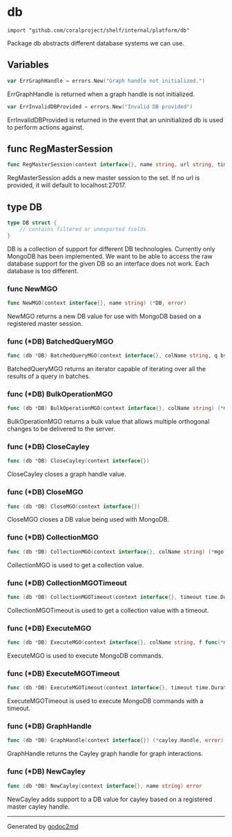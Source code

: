 
# db
    import "github.com/coralproject/shelf/internal/platform/db"

Package db abstracts different database systems we can use.





## Variables
``` go
var ErrGraphHandle = errors.New("Graph handle not initialized.")
```
ErrGraphHandle is returned when a graph handle is not initialized.

``` go
var ErrInvalidDBProvided = errors.New("Invalid DB provided")
```
ErrInvalidDBProvided is returned in the event that an uninitialized db is
used to perform actions against.


## func RegMasterSession
``` go
func RegMasterSession(context interface{}, name string, url string, timeout time.Duration) error
```
RegMasterSession adds a new master session to the set. If no url is provided,
it will default to localhost:27017.



## type DB
``` go
type DB struct {
    // contains filtered or unexported fields
}
```
DB is a collection of support for different DB technologies. Currently
only MongoDB has been implemented. We want to be able to access the raw
database support for the given DB so an interface does not work. Each
database is too different.









### func NewMGO
``` go
func NewMGO(context interface{}, name string) (*DB, error)
```
NewMGO returns a new DB value for use with MongoDB based on a registered
master session.




### func (\*DB) BatchedQueryMGO
``` go
func (db *DB) BatchedQueryMGO(context interface{}, colName string, q bson.M) (*mgo.Iter, error)
```
BatchedQueryMGO returns an iterator capable of iterating over
all the results of a query in batches.



### func (\*DB) BulkOperationMGO
``` go
func (db *DB) BulkOperationMGO(context interface{}, colName string) (*mgo.Bulk, error)
```
BulkOperationMGO returns a bulk value that allows multiple orthogonal
changes to be delivered to the server.



### func (\*DB) CloseCayley
``` go
func (db *DB) CloseCayley(context interface{})
```
CloseCayley closes a graph handle value.



### func (\*DB) CloseMGO
``` go
func (db *DB) CloseMGO(context interface{})
```
CloseMGO closes a DB value being used with MongoDB.



### func (\*DB) CollectionMGO
``` go
func (db *DB) CollectionMGO(context interface{}, colName string) (*mgo.Collection, error)
```
CollectionMGO is used to get a collection value.



### func (\*DB) CollectionMGOTimeout
``` go
func (db *DB) CollectionMGOTimeout(context interface{}, timeout time.Duration, colName string) (*mgo.Collection, error)
```
CollectionMGOTimeout is used to get a collection value with a timeout.



### func (\*DB) ExecuteMGO
``` go
func (db *DB) ExecuteMGO(context interface{}, colName string, f func(*mgo.Collection) error) error
```
ExecuteMGO is used to execute MongoDB commands.



### func (\*DB) ExecuteMGOTimeout
``` go
func (db *DB) ExecuteMGOTimeout(context interface{}, timeout time.Duration, colName string, f func(*mgo.Collection) error) error
```
ExecuteMGOTimeout is used to execute MongoDB commands with a timeout.



### func (\*DB) GraphHandle
``` go
func (db *DB) GraphHandle(context interface{}) (*cayley.Handle, error)
```
GraphHandle returns the Cayley graph handle for graph interactions.



### func (\*DB) NewCayley
``` go
func (db *DB) NewCayley(context interface{}, name string) error
```
NewCayley adds support to a DB value for cayley based on a registered
master cayley handle.









- - -
Generated by [godoc2md](http://godoc.org/github.com/davecheney/godoc2md)